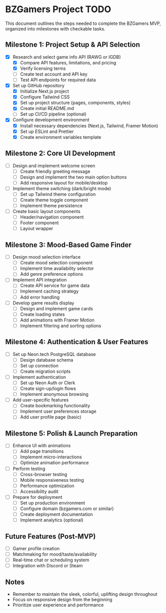 # BZGamers Project TODO

This document outlines the steps needed to complete the BZGamers MVP, organized into milestones with checkable tasks.

## Milestone 1: Project Setup & API Selection
- [x] Research and select game info API (RAWG or IGDB)
  - [x] Compare API features, limitations, and pricing
  - [x] Verify licensing terms
  - [ ] Create test account and API key
  - [ ] Test API endpoints for required data
- [x] Set up GitHub repository
  - [x] Initialize Next.js project
  - [x] Configure Tailwind CSS
  - [x] Set up project structure (pages, components, styles)
  - [x] Create initial README.md
  - [ ] Set up CI/CD pipeline (optional)
- [x] Configure development environment
  - [x] Install necessary dependencies (Next.js, Tailwind, Framer Motion)
  - [x] Set up ESLint and Prettier
  - [x] Create environment variables template

## Milestone 2: Core UI Development
- [ ] Design and implement welcome screen
  - [ ] Create friendly greeting message
  - [ ] Design and implement the two main option buttons
  - [ ] Add responsive layout for mobile/desktop
- [ ] Implement theme switching (dark/bright mode)
  - [ ] Set up Tailwind theme configuration
  - [ ] Create theme toggle component
  - [ ] Implement theme persistence
- [ ] Create basic layout components
  - [ ] Header/navigation component
  - [ ] Footer component
  - [ ] Layout wrapper

## Milestone 3: Mood-Based Game Finder
- [ ] Design mood selection interface
  - [ ] Create mood selection component
  - [ ] Implement time availability selector
  - [ ] Add genre preference options
- [ ] Implement API integration
  - [ ] Create API service for game data
  - [ ] Implement caching strategy
  - [ ] Add error handling
- [ ] Develop game results display
  - [ ] Design and implement game cards
  - [ ] Create loading states
  - [ ] Add animations with Framer Motion
  - [ ] Implement filtering and sorting options

## Milestone 4: Authentication & User Features
- [ ] Set up Neon.tech PostgreSQL database
  - [ ] Design database schema
  - [ ] Set up connection
  - [ ] Create migration scripts
- [ ] Implement authentication
  - [ ] Set up Neon Auth or Clerk
  - [ ] Create sign-up/login flows
  - [ ] Implement anonymous browsing
- [ ] Add user-specific features
  - [ ] Create bookmarking functionality
  - [ ] Implement user preferences storage
  - [ ] Add user profile page (basic)

## Milestone 5: Polish & Launch Preparation
- [ ] Enhance UI with animations
  - [ ] Add page transitions
  - [ ] Implement micro-interactions
  - [ ] Optimize animation performance
- [ ] Perform testing
  - [ ] Cross-browser testing
  - [ ] Mobile responsiveness testing
  - [ ] Performance optimization
  - [ ] Accessibility audit
- [ ] Prepare for deployment
  - [ ] Set up production environment
  - [ ] Configure domain (bzgamers.com or similar)
  - [ ] Create deployment documentation
  - [ ] Implement analytics (optional)

## Future Features (Post-MVP)
- [ ] Gamer profile creation
- [ ] Matchmaking for mood/taste/availability
- [ ] Real-time chat or scheduling system
- [ ] Integration with Discord or Steam

## Notes
- Remember to maintain the sleek, colorful, uplifting design throughout
- Focus on responsive design from the beginning
- Prioritize user experience and performance
